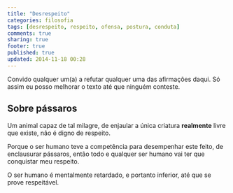 ```yaml
---
title: "Desrespeito"
categories: filosofia
tags: [desrespeito, respeito, ofensa, postura, conduta]
comments: true
sharing: true
footer: true
published: true
updated: 2014-11-18 00:28
---
```


Convido qualquer um(a) a refutar qualquer uma das afirmações daqui. Só assim eu posso melhorar o texto até que ninguém conteste.

## Sobre pássaros

Um animal capaz de tal milagre, de enjaular a única criatura **realmente** livre que existe, não é digno de respeito.

Porque o ser humano teve a competência para desempenhar este feito, de enclausurar pássaros, então todo e qualquer ser humano vai ter que conquistar meu respeito.

O ser humano é mentalmente retardado, e portanto inferior, até que se prove respeitável.

